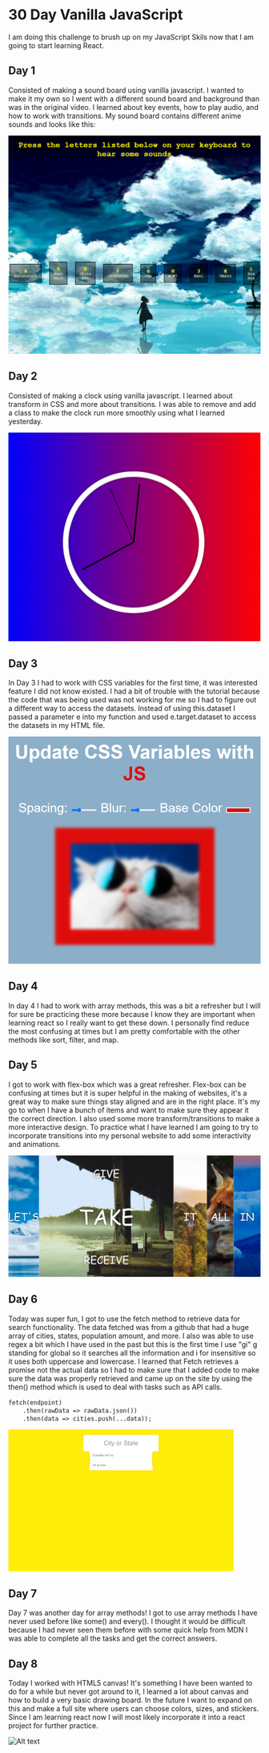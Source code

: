 # 30 Day Vanilla JavaScript

I am doing this challenge to brush up on my JavaScript Skils now that I am going to start learning React.

## Day 1

Consisted of making a sound board using vanilla javascript. I wanted to make it my own so I
went with a different sound board and background than was in the original video. I learned about key events, how to play audio, and how to work with transitions. My sound
board contains different anime sounds and looks like this:

![Alt text](ReadMeImg/DayOneImg.png)

## Day 2
Consisted of making a clock using vanilla javascript. I learned about transform in CSS and more about transitions. I was able to remove and add a class to make the clock run more smoothly using what I learned yesterday.

![Alt text](ReadMeImg/DayTwoImg.png)

## Day 3
In Day 3 I had to work with CSS variables for the first time, it was interested feature  I did not know existed. I had a bit of trouble with the tutorial because the code that was being used was not working for me so I had to figure out a different way to access the datasets. Instead of using 
this.dataset I passed a parameter e into my function and used e.target.dataset to access the datasets in my HTML file. 

![Alt text](ReadMeImg/DayThreeImg.png)

## Day 4

In day 4 I had to work with array methods, this was a bit a refresher but I will for sure be practicing these more because I know they are important when learning react so I really want to get these down. I personally find reduce the most confusing at times but I am pretty comfortable with the other methods like sort, filter, and map.

## Day 5 
I got to work with flex-box which was a great refresher. Flex-box can be confusing at times but it is super helpful in the making of websites, it's a great way to make sure things stay aligned and are in the right place. It's my go to when I have a bunch of items and want to make sure they appear it the correct direction. I also used some more transform/transitions to make a more interactive design. To practice what I have learned I am going to try to incorporate transitions into my personal website to add some interactivity and animations.

![Alt text](ReadMeImg/DayFiveImg.png)

## Day 6
Today was super fun, I got to use the fetch method to retrieve data for search functionality. The data fetched was from a github that had a huge array of cities, states, population amount, and more. I also was able to use regex a bit which I have used in the past but this is the first time I use "gi" g standing for global so it searches all the information and i for insensitive so it uses both uppercase and lowercase. I learned that Fetch retrieves a promise not the actual data so I had to make sure that I added code to make sure the data was properly retrieved and came up on the site by using the then() method which is used to deal with tasks such as API calls.
```
fetch(endpoint)
    .then(rawData => rawData.json())
    .then(data => cities.push(...data));
```

![Alt text](ReadMeImg/DaySixImg.gif)

## Day 7
Day 7 was another day for array methods! I got to use array methods I have never used before like some() and every(). I thought it would be difficult because I had never seen them before with some quick help from MDN I was able to complete all the tasks and get the correct answers. 

## Day 8
Today I worked with HTML5 canvas! It's something I have been wanted to do for a while but never got around to it, I learned a lot about canvas and how to build a very basic drawing board. In the future I want to expand on this and make a full site where users can choose colors, sizes, and stickers. Since I am learning react now I will most likely incorporate it into a react project for further practice.

![Alt text](ReadMeImg/DayEightImg.gif)